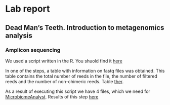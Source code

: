 # Lab report
## Dead Man’s Teeth. Introduction to metagenomics analysis
### Amplicon sequencing
We used a script written in the R. You shuold find it [here]()

In one of the steps, a table with information on fastq files was obtained. This table contains the total number of reeds in the file, the number of filtered reeds and the number of non-chimeric reeds. Table [ther]().

As a result of executing this script we have 4 files, which we need for [MicrobiomeAnalyst](). Results of this step [here]() 

